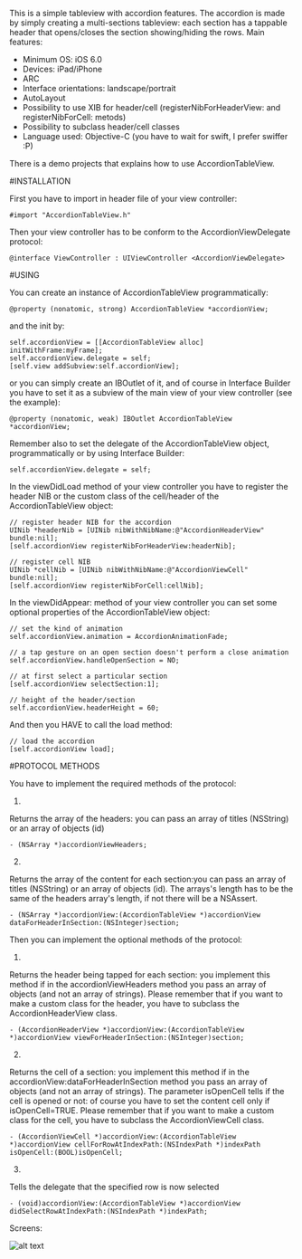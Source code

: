 This is a simple tableview with accordion features. The accordion is made by simply creating a multi-sections tableview: each section has a tappable header that opens/closes the section showing/hiding the rows.
Main features:

- Minimum OS: iOS 6.0
- Devices: iPad/iPhone
- ARC
- Interface orientations: landscape/portrait
- AutoLayout
- Possibility to use XIB for header/cell (registerNibForHeaderView: and registerNibForCell: metods)
- Possibility to subclass header/cell classes
- Language used: Objective-C (you have to wait for swift, I prefer swiffer :P)

There is a demo projects that explains how to use AccordionTableView.

#INSTALLATION

First you have to import in header file of your view controller:

`#import "AccordionTableView.h"`

Then your view controller has to be conform to the AccordionViewDelegate protocol:

`@interface ViewController : UIViewController <AccordionViewDelegate>`

#USING

You can create an instance of AccordionTableView programmatically:

`@property (nonatomic, strong) AccordionTableView *accordionView;`

and the init by:

```
self.accordionView = [[AccordionTableView alloc] initWithFrame:myFrame];
self.accordionView.delegate = self;
[self.view addSubview:self.accordionView];
```

or you can simply create an IBOutlet of it, and of course in Interface Builder you have to set it as a subview of the main view of your view controller (see the example):

`@property (nonatomic, weak) IBOutlet AccordionTableView *accordionView;`

Remember also to set the delegate of the AccordionTableView object, programmatically or by using Interface Builder:

`self.accordionView.delegate = self;`

In the viewDidLoad method of your view controller you have to register the header NIB or the custom class of the cell/header of the AccordionTableView object:

```
// register header NIB for the accordion
UINib *headerNib = [UINib nibWithNibName:@"AccordionHeaderView" bundle:nil];
[self.accordionView registerNibForHeaderView:headerNib];
	
// register cell NIB
UINib *cellNib = [UINib nibWithNibName:@"AccordionViewCell" bundle:nil];
[self.accordionView registerNibForCell:cellNib];
```

In the viewDidAppear: method of your view controller you can set some optional properties of the AccordionTableView object:

```
// set the kind of animation
self.accordionView.animation = AccordionAnimationFade;
	
// a tap gesture on an open section doesn't perform a close animation
self.accordionView.handleOpenSection = NO;
	
// at first select a particular section
[self.accordionView selectSection:1];
	
// height of the header/section
self.accordionView.headerHeight = 60;
```

And then you HAVE to call the load method:

```
// load the accordion
[self.accordionView load];
```

#PROTOCOL METHODS

You have to implement the required methods of the protocol:

1.
Returns the array of the headers: you can pass an array of titles (NSString) or an array of objects (id)

`- (NSArray *)accordionViewHeaders;`

2.
Returns the array of the content for each section:you can pass an array of titles (NSString) or an array of objects (id).
The arrays's length has to be the same of the headers array's length, if not there will be a NSAssert.

`- (NSArray *)accordionView:(AccordionTableView *)accordionView dataForHeaderInSection:(NSInteger)section;`

Then you can implement the optional methods of the protocol:

1.
Returns the header being tapped for each section: you implement this method if in the accordionViewHeaders method you pass an array of objects (and not an array of strings).
Please remember that if you want to make a custom class for the header, you have to subclass the AccordionHeaderView class.

`- (AccordionHeaderView *)accordionView:(AccordionTableView *)accordionView viewForHeaderInSection:(NSInteger)section;`

2.
Returns the cell of a section: you implement this method if in the accordionView:dataForHeaderInSection method you pass an array of objects (and not an array of strings).
The parameter isOpenCell tells if the cell is opened or not: of course you have to set the content cell only if isOpenCell=TRUE.
Please remember that if you want to make a custom class for the cell, you have to subclass the AccordionViewCell class.

`- (AccordionViewCell *)accordionView:(AccordionTableView *)accordionView cellForRowAtIndexPath:(NSIndexPath *)indexPath isOpenCell:(BOOL)isOpenCell;`

3.
Tells the delegate that the specified row is now selected

`- (void)accordionView:(AccordionTableView *)accordionView didSelectRowAtIndexPath:(NSIndexPath *)indexPath;`


Screens:

![alt text](https://s3.amazonaws.com/cocoacontrols_production/uploads/control_image/image/6381/iOS_Simulator_Screen_Shot_09.mag.2015_19.26.22.png "Screen")

